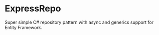 ExpressRepo
===========

Super simple C# repository pattern with async and generics support for Entity Framework.

